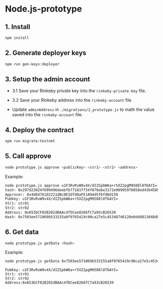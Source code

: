 # Node.js-prototype


## 1. Install

```bash
npm install
```

## 2. Generate deployer keys

```bash
npm run gen-keys:deployer
```

## 3. Setup the admin account

* 3.1 Save your Rinkeby private key into the `rinkeby-private-key` file.

* 3.2 Save your Rinkeby address into the `rinkeby-account` file

* Update `adminAddress` in `./migrations/2_prototype.js` to math the value saved into the `rinkeby-account` file.

## 4. Deploy the contract

```bash
npm run migrate:testnet
```


## 5. Call approve

```bash
node prototype.js approve <publicKey> <str1> <str2> <address>
```

Example:

```bash
node prototype.js approve u1F3RvRvW9v4X/dIZSpbW6a+r5XZ2pgM9508l8T6AYI= str01 str02 0x653bcf82b202dbaac4fdcee8266fc7a93cb26539
hash: 0x297d23024f699496deebfb77181ff34f878a6e3172e98995976058ed43b4589d
Approver: 0x4d64761D2221dBc0E3dfd0aFE1A94d5f6f4Bd159
PubKey: u1F3RvRvW9v4X/dIZSpbW6a+r5XZ2pgM9508l8T6AYI=
Str1: str01
Str2: str02
Address: 0x653bCF82B202dBAAc4fDCee8266fC7a93cB26539
Hash: 0x7503ee571069b533155a8f9765419c90ca27e5c453487d6120e0ddd813048d88
```

## 6. Get data

```bash
node prototype.js getData <hash>
```

Example:

```bash
node prototype.js getData 0x7503ee571069b533155a8f9765419c90ca27e5c453487d6120e0ddd813048d88
```

```
PubKey: u1F3RvRvW9v4X/dIZSpbW6a+r5XZ2pgM9508l8T6AYI=
Str1: str01
Str2: str02
Address:0x653bCF82B202dBAAc4fDCee8266fC7a93cB26539
```
